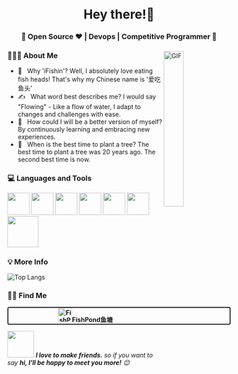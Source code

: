 <h1 align="center">Hey there!👋 </h1>
<h3 align="center">🚀  Open Source ♥ | Devops | Competitive Programmer  🚀</h3>
<div>
  <img align="right" alt="GIF" width="30%" height="30%" src="https://media.giphy.com/media/iIqmM5tTjmpOB9mpbn/giphy.gif" />
<div align="left">
  <h3 align="left"> 👨🏻‍💻 About Me </h3>
</div>
</div>

- 🤔 &nbsp; Why 'iFishin'? Well, I absolutely love eating fish heads! That's why my Chinese name is '爱吃鱼头'
- ✍️ &nbsp; What word best describes me? I would say "Flowing" - Like a flow of water, I adapt to changes and challenges with ease.
- 🚀 &nbsp; How could I will be a better version of myself? By continuously learning and embracing new experiences.
- 🌱 &nbsp; When is the best time to plant a tree? The best time to plant a tree was 20 years ago. The second best time is now.

<div>
  <h3 align="left"> 💻 Languages and Tools </h3>
  <p>
  <img src="https://media3.giphy.com/media/kdFc8fubgS31b8DsVu/giphy.webp" width="50" alt="">
  <img src="https://media3.giphy.com/media/ln7z2eWriiQAllfVcn/200w.webp" width="50" alt="">
  <img src="https://media0.giphy.com/media/v1.Y2lkPTc5MGI3NjExbGl6M3hhYWx4cm1paHFsYnozd2x3c2swajd6ODVubXE0Nnc3eXhmcyZlcD12MV9pbnRlcm5hbF9naWZfYnlfaWQmY3Q9cw/VgGthkhUvGgOit7Y9i/giphy.gif"   width="50" alt="">
  <img src="https://i.giphy.com/media/eNAsjO55tPbgaor7ma/200w.webp" width="50" alt="">
  <img src="https://i.giphy.com/media/LMt9638dO8dftAjtco/200.webp"   width="50" alt="">
   <img src="https://media.giphy.com/media/3rCcV6sC1o2GY/giphy.gif" width="50" alt="">
   <img src="https://media.giphy.com/media/SsCYf6DRFJrOpP0IoM/giphy.gif" width="70" alt="">
  <p>
</div>

<div>
  <h3 align="left"> 💡 More Info </h3>
  <div align="center">
  </div>
</div>

![Top Langs](https://github-readme-stats.vercel.app/api/top-langs/?username=ifishin&layout=compact&theme=tokyonight)

<div>
<h3 align="left"> 🤝🏻 Find Me </h3>
<div style="text-decoration: none; text-align: center; font-weight: bold; border:2px solid; border-radius: 4px">
<a style="text-decoration: none" href="https://blog.ifishin.top/"><img src="./images/greenfish_clear.png" alt="FishPond鱼塘" width="32" height="32">FishPond鱼塘</a></div>
</div>

<img src="https://media.giphy.com/media/LnQjpWaON8nhr21vNW/giphy.gif" width="60" alt=""> <em><b>I love to make friends.</b> so if you want to say <b>hi, I'll be happy to meet you more!</b> 😊</em>
